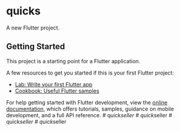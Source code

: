 # quicks

A new Flutter project.

## Getting Started

This project is a starting point for a Flutter application.

A few resources to get you started if this is your first Flutter project:

- [Lab: Write your first Flutter app](https://docs.flutter.dev/get-started/codelab)
- [Cookbook: Useful Flutter samples](https://docs.flutter.dev/cookbook)

For help getting started with Flutter development, view the
[online documentation](https://docs.flutter.dev/), which offers tutorials,
samples, guidance on mobile development, and a full API reference.
#   q u i c k _ s e l l e r  
 #   q u i c k _ s e l l e r  
 #   q u i c k _ s e l l e r  
 #   q u i c k _ s e l l e r  
 